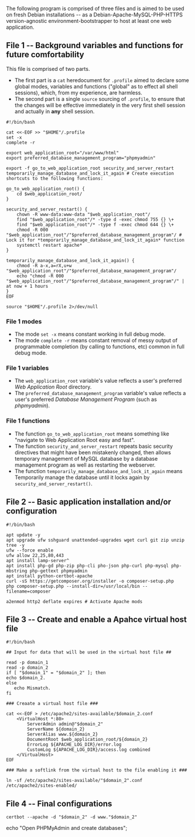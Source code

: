 The following program is comprised of three files and is aimed to be used on fresh Debian installations -- as a Debian-Apache-MySQL-PHP-HTTPS version-agnostic environment-bootstrapper to host at least one web application.

## File 1 -- Background variables and functions for future comfortability

This file is comprised of two parts.

* The first part is a `cat` heredocument for `.profile` aimed to declare some global modes, variables and functions ("global" as to effect all shell sessions), which, from my experience, are harmless.
* The second part is a single `source` sourcing of `.profile`, to ensure that the changes will be effective immediately in the very first shell session and actually in **any** shell session.

```shell
#!/bin/bash

cat <<-EOF >> "$HOME"/.profile
set -x
complete -r

export web_application_root="/var/www/html"
export preferred_database_management_program="phpmyadmin"

export -f go_to_web_application_root security_and_server_restart temporarily_manage_database_and_lock_it_again # Create execution shortcuts to the following functions:

go_to_web_application_root() {
	cd $web_application_root/
}

security_and_server_restart() {
	chown -R www-data:www-data "$web_application_root"/
	find "$web_application_root"/* -type d -exec chmod 755 {} \+
	find "$web_application_root"/* -type f -exec chmod 644 {} \+
	chmod -R 000 "$web_application_root"/"$preferred_database_management_program"/ # Lock it for *temporarily_manage_database_and_lock_it_again* function
 	systemctl restart apache*
}

temporarily_manage_database_and_lock_it_again() {
	chmod -R a-x,a=rX,u+w "$web_application_root"/"$preferred_database_management_program"/
	echo "chmod -R 000 "$web_application_root"/"$preferred_database_management_program"/" | at now + 1 hours
}
EOF

source "$HOME"/.profile 2>/dev/null
```

### File 1 modes

* The mode `set -x` means constant working in full debug mode.
* The mode `complete -r` means constant removal of messy output of programmable completion (by calling to functions, etc) common in full debug mode.

### File 1 variables

* The `web_application_root` variable's value reflects a user's preferred *Web Application Root* directory.
* The `preferred_database_management_program` variable's value reflects a user's preferred *Database Management Program* (such as *phpmyadmin*).

### File 1 functions

* The function `go_to_web_application_root` means something like "navigate to Web Application Root easy and fast".
* The function `security_and_server_restart` repeats basic security directives that might have been mistakenly changed, then allows temporary management of MySQL database by a database management program as well as restarting the webserver.
* The function `temporarily_manage_database_and_lock_it_again` means Temporarily manage the database until it locks again by `security_and_server_restart()`.

## File 2 -- Basic application installation and/or configuration

```shell
#!/bin/bash

apt update -y
apt upgrade ufw sshguard unattended-upgrades wget curl git zip unzip tree -y
ufw --force enable
ufw allow 22,25,80,443
apt install lamp-server^
apt install php-gd php-zip php-cli pho-json php-curl php-mysql php-mbstring php-gettext phpmyadmin
apt install python-certbot-apache
curl -sS https://getcomposer.org/installer -o composer-setup.php
php composer-setup.php --install-dir=/usr/local/bin --filename=composer

a2enmod http2 deflate expires # Activate Apache mods
```

## File 3 -- Create and enable a Apahce virtual host file

```shell
#!/bin/bash

## Input for data that will be used in the virtual host file ##

read -p domain_1
read -p domain_2
if [ "$domain_1" = "$domain_2" ]; then
echo $domain_2.
else
   echo Mismatch.
fi

### Creaate a virtual host file ###

cat <<-EOF > /etc/apache2/sites-available/$domain_2.conf
    <VirtualHost *:80>
        ServerAdmin admin@"$domain_2"
        ServerName ${domain_2}
        ServerAlias www.${domain_2}
        DocumentRoot $web_application_root/${domain_2}
        ErrorLog ${APACHE_LOG_DIR}/error.log
        CustomLog ${APACHE_LOG_DIR}/access.log combined
    </VirtualHost>
EOF

### Make a softlink from the virtual host to the file enabling it ### 

ln -sf /etc/apache2/sites-available/"$domain_2".conf /etc/apache2/sites-enabled/
```

## File 4 -- Final configurations ##

```shell
certbot --apache -d "$domain_2" -d www."$domain_2"
```

echo "Open PHPMyAdmin and create databases";
